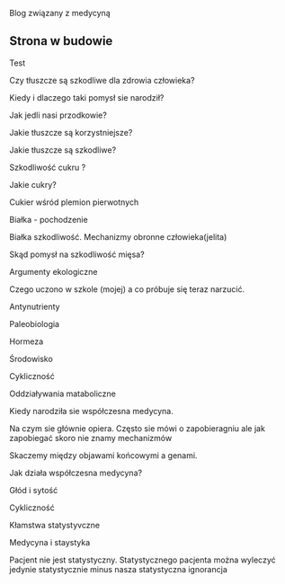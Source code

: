Blog związany z medycyną

## Strona w budowie
Test

Czy tłuszcze są szkodliwe dla zdrowia człowieka?

Kiedy i dlaczego taki pomysł sie narodził?

Jak jedli nasi przodkowie?

Jakie tłuszcze są korzystniejsze?

Jakie tłuszcze są szkodliwe?

Szkodliwość cukru ?

Jakie cukry?

Cukier wśród plemion pierwotnych

Białka - pochodzenie

Białka szkodliwość. Mechanizmy obronne człowieka(jelita)

Skąd pomysł na szkodliwość mięsa?

Argumenty ekologiczne

Czego uczono w szkole (mojej) a co próbuje się teraz narzucić.

Antynutrienty

Paleobiologia

Hormeza

Środowisko

Cykliczność

Oddziaływania mataboliczne

Kiedy narodziła sie współczesna medycyna.

Na czym sie głównie opiera. Często sie mówi o zapobieragniu ale jak zapobiegać skoro nie znamy mechanizmów

Skaczemy między objawami końcowymi a genami.

Jak działa współczesna medycyna?

Głód i sytość

Cykliczność

Kłamstwa statystyvczne

Medycyna i staystyka

Pacjent nie jest statystyczny. Statystycznego pacjenta można wyleczyć jedynie statystycznie minus nasza statystyczna ignorancja
